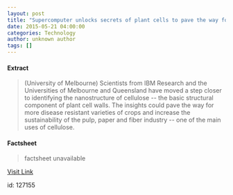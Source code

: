 ```yaml
---
layout: post
title: "Supercomputer unlocks secrets of plant cells to pave the way for more resilient crops"
date: 2015-05-21 04:00:00
categories: Technology
author: unknown author
tags: []
---
```



#### Extract
>(University of Melbourne) Scientists from IBM Research and the Universities of Melbourne and Queensland have moved a step closer to identifying the nanostructure of cellulose -- the basic structural component of plant cell walls. The insights could pave the way for more disease resistant varieties of crops and increase the sustainability of the pulp, paper and fiber industry -- one of the main uses of cellulose.

#### Factsheet
>factsheet unavailable

[Visit Link](http://www.eurekalert.org/pub_releases/2015-05/uom-sus051915.php)

id:  127155
